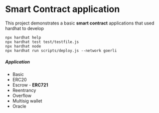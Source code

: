 # Smart Contract application
This project demonstrates a basic **smart contract** applications
that used hardhat to develop

```shell
npx hardhat help
npx hardhat test test/testfile.js
npx hardhat node
npx hardhat run scripts/deploy.js --network goerli
```

##### Application
- Basic
- ERC20
- Escrow - **ERC721**
- Reentrancy
- Overflow
- Multisig wallet
- Oracle